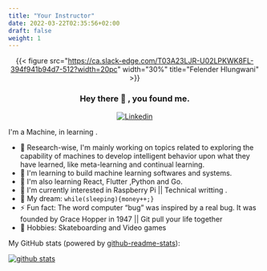 ```yaml
---
title: "Your Instructor"
date: 2022-03-22T02:35:56+02:00
draft: false
weight: 1
---
```



<center>



{{< figure src="https://ca.slack-edge.com/T03A23LJR-U02LPKWK8FL-394f941b94d7-512?width=20pc" width="30%" title="Felender Hlungwani" >}}

### Hey there 👋 , you found me.

[![Linkedin](https://img.shields.io/badge/-LinkedIn-1568BF?style=flat-square&logo=Linkedin&logoColor=white)](https://www.linkedin.com/in/tlangelani-felender-hlungwani-a54949194/)

</center>
I'm a Machine, in learning .

- 🔭 Research-wise, I'm mainly working on topics related to exploring the capability of machines to develop intelligent behavior upon what they have learned, like meta-learning and continual learning.
- 🚀 I'm learning to build machine learning softwares and systems.
- 🧐 I'm also learning React, Flutter ,Python and Go.
- 👾 I'm currently interested in Raspberry Pi || Technical writting .
- 🌭 My dream: `while(sleeping){money++;}`
- ⚡ Fun fact: The word computer “bug” was inspired by a real bug. It was founded by Grace Hopper in 1947 || Git pull your life together
- 🤖 Hobbies: Skateboarding and Video games

My GitHub stats (powered by [github-readme-stats](https://github.com/anuraghazra/github-readme-stats)):

[![github stats](https://github-readme-stats.vercel.app/api?username=felender7&show_icons=true&hide_title=true&hide_border=true)](https://zxh.io)